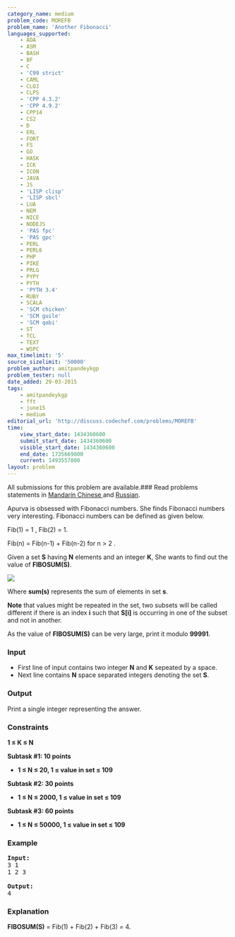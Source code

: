 ```yaml
---
category_name: medium
problem_code: MOREFB
problem_name: 'Another Fibonacci'
languages_supported:
    - ADA
    - ASM
    - BASH
    - BF
    - C
    - 'C99 strict'
    - CAML
    - CLOJ
    - CLPS
    - 'CPP 4.3.2'
    - 'CPP 4.9.2'
    - CPP14
    - CS2
    - D
    - ERL
    - FORT
    - FS
    - GO
    - HASK
    - ICK
    - ICON
    - JAVA
    - JS
    - 'LISP clisp'
    - 'LISP sbcl'
    - LUA
    - NEM
    - NICE
    - NODEJS
    - 'PAS fpc'
    - 'PAS gpc'
    - PERL
    - PERL6
    - PHP
    - PIKE
    - PRLG
    - PYPY
    - PYTH
    - 'PYTH 3.4'
    - RUBY
    - SCALA
    - 'SCM chicken'
    - 'SCM guile'
    - 'SCM qobi'
    - ST
    - TCL
    - TEXT
    - WSPC
max_timelimit: '5'
source_sizelimit: '50000'
problem_author: amitpandeykgp
problem_tester: null
date_added: 29-03-2015
tags:
    - amitpandeykgp
    - fft
    - june15
    - medium
editorial_url: 'http://discuss.codechef.com/problems/MOREFB'
time:
    view_start_date: 1434360600
    submit_start_date: 1434360600
    visible_start_date: 1434360600
    end_date: 1735669800
    current: 1493557800
layout: problem
---
```

All submissions for this problem are available.###  Read problems statements in [Mandarin Chinese ](http://www.codechef.com/download/translated/JUNE15/mandarin/MOREFB.pdf) and [Russian](http://www.codechef.com/download/translated/JUNE15/russian/MOREFB.pdf).

Apurva is obsessed with Fibonacci numbers. She finds Fibonacci numbers very interesting. Fibonacci numbers can be defined as given below.

Fib(1) = 1 , Fib(2) = 1.

Fib(n) = Fib(n-1) + Fib(n-2) for n > 2 .

 Given a set  **S**  having **N** elements and an integer **K**, She wants to find out the value of **FIBOSUM(S)**.

![](https://s3.amazonaws.com/codechef_shared/download/JUNE15/FIBOSUM.JPG)

Where **sum(s)** represents the sum of elements in set **s**.

**Note** that values might be repeated in the set, two subsets will be called different if there is an index **i** such that **S\[i\]** is occurring in one of the subset and not in another.

As the value of **FIBOSUM(S)** can be very large, print it modulo **99991**.

### Input

- First line of input contains two integer **N** and **K** sepeated by a space.
- Next line contains **N** space separated integers denoting the set **S**.

### Output

Print a single integer representing the answer.

### Constraints

 **1 ≤ K ≤ N**

**Subtask #1: 10 points**

- **1 ≤ N ≤ 20, 1 ≤ value in set ≤ 109**

**Subtask #2: 30 points**

- **1 ≤ N ≤ 2000, 1 ≤ value in set ≤ 109**

**Subtask #3: 60 points**

- **1 ≤ N ≤ 50000, 1 ≤ value in set ≤ 109**

### Example

<pre><b>Input:</b>
3 1
1 2 3

<b>Output:</b>
4
</pre>
### Explanation

**FIBOSUM(S)**  = Fib(1) + Fib(2) + Fib(3) = 4.
